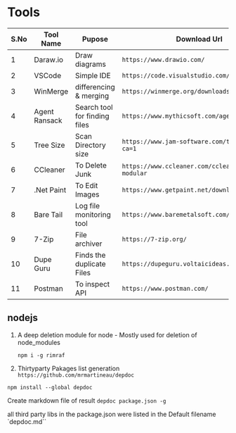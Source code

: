 # Tools
<!--markdownlint-disable MD013 MD029 MD036 MD024 MD033-->
| S.No | Tool Name     | Pupose                        | Download Url                                       |
| ---- | ------------- | ----------------------------- | -------------------------------------------------- |
| 1    | Daraw.io      | Draw diagrams                 | `https://www.drawio.com/`                            |
| 2    | VSCode        | Simple IDE                    | `https://code.visualstudio.com/`                     |
| 3    | WinMerge      | differencing & merging        | `https://winmerge.org/downloads/?lang=en`            |
| 4    | Agent Ransack | Search tool for finding files | `https://www.mythicsoft.com/agentransack/`           |
| 5    | Tree Size     | Scan Directory size           | `https://www.jam-software.com/treesize_free?ca=1`    |
| 6    | CCleaner      | To Delete Junk                | `https://www.ccleaner.com/ccleaner/download-modular` |
| 7    | .Net Paint    | To Edit Images                | `https://www.getpaint.net/download.html`             |
| 8    | Bare Tail     | Log file monitoring tool      | `https://www.baremetalsoft.com/baretail/`            |
| 9    | 7-Zip         | File archiver                 | `https://7-zip.org/`                                 |
| 10   | Dupe Guru     | Finds the duplicate Files     | `https://dupeguru.voltaicideas.net/`                 |
| 11   | Postman       | To inspect API                | `https://www.postman.com/`                           |

## nodejs

1. A deep deletion module for node - Mostly used for deletion of node_modules

   `npm i -g rimraf`

2. Thirtyparty Pakages list generation
   `https://github.com/mrmartineau/depdoc`

`npm install --global depdoc`

Create markdown file of result
`depdoc package.json -g`

all third party libs in the package.json were listed in the Default filename  
`depdoc.md``
